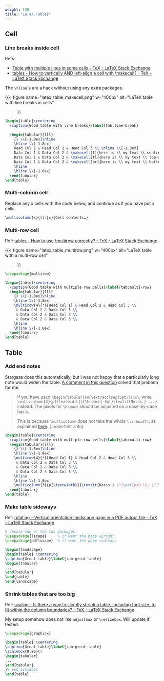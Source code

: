 ```yaml
---
weight: 100
title: "LaTeX Tables"
---
```


## Cell

### Line breaks inside cell

Refs:

- [Table with multiple lines in some cells - TeX - LaTeX Stack Exchange](https://tex.stackexchange.com/a/501507)
- [tables - How to vertically AND left-align a cell with \\makecell? - TeX - LaTeX Stack Exchange](https://tex.stackexchange.com/a/410686)

The `\hline`'s are a hack without using any extra packages.

{{< figure
name="latex_table_makecell.png"
w="400px"
alt="LaTeX table with line breaks in cells"
>}}

```latex {hl_lines="8-10"}
\begin{table}\centering
  \caption{Good table with line breaks}\label{tab:line-break}
  
  \begin{tabular}{lll}
    {} \\[-1.8ex]\hline
    \hline \\[-1.8ex]
    Head Col 1 & Head Col 2 & Head Col 3 \\ \hline \\[-1.8ex]
    Data Col 1 & Data Col 2 & \makecell[l]{here is \\ my text \\ centre-aligned} \\ \hline \\[-1.8ex]
    Data Col 1 & Data Col 2 & \makecell[tl]{here is \\ my text \\ top-aligned} \\ \hline \\[-1.8ex]
    Data Col 1 & Data Col 2 & \makecell[br]{here is \\ my text \\ bottom-aligned} \\
    \hline
    \hline \\[-1.8ex]
  \end{tabular}
\end{table}
```

### Multi-column cell

Replace any x cells with the code below, and continue as if you have put x cells.

```latex
\multicolumn{x}{l|r|c}{Cell contents…}
```

### Multi-row cell

Ref: [tables - How to use \\multirow correctly? - TeX - LaTeX Stack Exchange](https://tex.stackexchange.com/a/585927)

{{< figure
name="latex_table_multirow.png"
w="400px"
alt="LaTeX table with a multi-row cell"
>}}

```latex {hl_lines="8"}
\usepackage{multirow}

\begin{table}\centering
  \caption{Good table with multiple row cells}\label{tab:multi-row}
  \begin{tabular}{lll}
    {} \\[-1.8ex]\hline
    \hline \\[-1.8ex]
    \multirow{4}{*}{Head Col 1} & Head Col 2 & Head Col 3 \\
     & Data Col 2 & Data Col 3 \\
     & Data Col 2 & Data Col 3 \\
     & Data Col 2 & Data Col 3 \\
    \hline
    \hline \\[-1.8ex]
  \end{tabular}
\end{table}
```


## Table

### Add end notes

Stargaze does this automatically, but I was not happy that a particularly long note would widen the table. [A comment in this question](https://tex.stackexchange.com/questions/12676/add-notes-under-the-table#comment22909_12676) solved that problem for me.

> If you have used `\begin{tabular}{@{\extracolsep{5pt}}lcc}`, write `\multicolumn{3}{p{\textwidth}}{\hspace{-6pt}\textit{Notes:} ...}` instead. The pixels for `\hspace` should be adjusted on a case-by-case basis.
> 
> This is because `\multicolumn` does not take the whole `\linewidth`, as explained [here](https://tex.stackexchange.com/a/532894/206709).
{.book-hint .info}

```latex {hl_lines="12"}
\begin{table}\centering
  \caption{Good table with multiple row cells}\label{tab:multi-row}
  \begin{tabular}{lll}
    {} \\[-1.8ex]\hline
    \hline \\[-1.8ex]
    \multirow{4}{*}{Head Col 1} & Head Col 2 & Head Col 3 \\
     & Data Col 2 & Data Col 3 \\
     & Data Col 2 & Data Col 3 \\
     & Data Col 2 & Data Col 3 \\
    \hline
    \hline \\[-1.8ex]
    \multicolumn{3}{p{\textwidth}}{\textit{Notes:} $^{\ast}p<0.1$; $^{\ast\ast}p<0.05$; $^{\ast\ast\ast}p<0.01$.}
  \end{tabular}
\end{table}
```

### Make table sideways

Ref: [rotating - Vertical orientation landscape page in a PDF output file - TeX - LaTeX Stack Exchange](https://tex.stackexchange.com/a/231507)

```latex {hl_lines="5 12"}
% choose one of the two packages:
\usepackage{lscape}     % if want the page upright
\usepackage{pdflscape}  % if want the page sideways

\begin{landscape}
\begin{table} \centering
\caption{Great table}\label{tab:great-table}
\begin{tabular}
...
\end{tabular}
\end{table}
\end{landscape}
```

### Shrink tables that are too big

Ref: [scaling - Is there a way to slightly shrink a table, including font size, to fit within the column boundaries? - TeX - LaTeX Stack Exchange](https://tex.stackexchange.com/a/10865)

My setup somehow does not like `adjustbox` or `\resizebox`. Will update if tested.

```latex {hl_lines="5 9"}
\usepackage{graphicx}

\begin{table} \centering
\caption{Great table}\label{tab:great-table}
\scalebox{0.85}{%
\begin{tabular}
...
\end{tabular}
}% end scalebox
\end{table}
```
